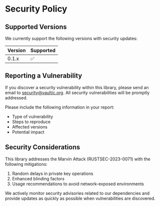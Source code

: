 # Security Policy

## Supported Versions

We currently support the following versions with security updates:

| Version | Supported          |
| ------- | ------------------ |
| 0.1.x   | :white_check_mark: |

## Reporting a Vulnerability

If you discover a security vulnerability within this library, please send an email to [security@vaultic.org](mailto:security@vaultic.org). All security vulnerabilities will be promptly addressed.

Please include the following information in your report:

- Type of vulnerability
- Steps to reproduce
- Affected versions
- Potential impact

## Security Considerations

This library addresses the Marvin Attack (RUSTSEC-2023-0071) with the following mitigations:

1. Random delays in private key operations
2. Enhanced blinding factors
3. Usage recommendations to avoid network-exposed environments

We actively monitor security advisories related to our dependencies and provide updates as quickly as possible when vulnerabilities are discovered.